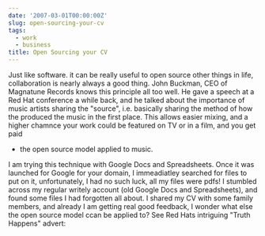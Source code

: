 ```yaml
---
date: '2007-03-01T00:00:00Z'
slug: open-sourcing-your-cv
tags:
  - work
  - business
title: Open Sourcing your CV
---
```


Just like software. it can be really useful to open source other things in life,
collaboration is nearly always a good thing. John Buckman, CEO of Magnatune
Records knows this principle all too well. He gave a speech at a Red Hat
conference a while back, and he talked about the importance of music artists
sharing the "source", i.e. basically sharing the method of how the produced the
music in the first place. This allows easier mixing, and a higher chamnce your
work could be featured on TV or in a film, and you get paid

- the open source model applied to music.

I am trying this technique with Google Docs and Spreadsheets. Once it was
launched for Google for your domain, I immeadiatley searched for files to put on
it, unfortunately, I had no such luck, all my files were pdfs! I stumbled across
my regular writely account (old Google Docs and Spreadsheets), and found some
files I had forgotten all about. I shared my CV with some family members, and
already I am getting real good feedback, I wonder what else the open source
model ccan be applied to? See Red Hats intriguing "Truth Happens" advert:
